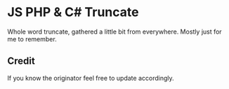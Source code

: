 JS PHP & C# Truncate
============

Whole word truncate, gathered a little bit from everywhere. Mostly just for me to remember.


Credit
---

If you know the originator feel free to update accordingly.
